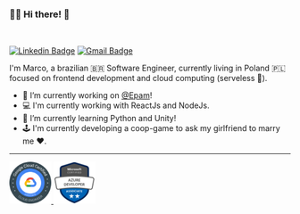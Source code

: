 ### 👨‍💻 Hi there! 👋  
<br/>

[![Linkedin Badge](https://img.shields.io/badge/-LinkedIn-blue?style=flat-square&logo=Linkedin&logoColor=white&link=https://www.linkedin.com/in/marco-gualberto/)](https://www.linkedin.com/in/marco-gualberto/)
[![Gmail Badge](https://img.shields.io/badge/-Gmail-c14438?style=flat-square&logo=Gmail&logoColor=white&link=mailto:marcot.gualberto@gmail.com)](mailto:marcot.gualberto@gmail.com)

I'm Marco, a brazilian 🇧🇷 Software Engineer, currently living  in Poland 🇵🇱 focused on frontend development and cloud computing (serveless 🧡).

- 🔭 I’m currently working on [@Epam](https://www.epam.com/)!
- 💻 I'm currently working with ReactJs and NodeJs.
- 🌱 I’m currently learning Python and Unity!
- 🕹️ I'm currently developing a coop-game to ask my girlfriend to marry me ❤️.

---
<a href="https://www.credential.net/0a251b24-dc56-478a-b9dc-d227f73d154b?key=d8541d97cc21d81afa871b377734ea1fad48095f07c9d3f730ea4183ef5fadbf" target="_blank">
    <img src="./google-cloud-associate-badge.png"  alt="Google Cloud Badge"  width="75" height="auto" />
</a>
<a href="https://www.youracclaim.com/badges/e51a4483-d9e7-444e-b8ce-872070288416/public_url" target="_blank">
    <img src="./azure-developer-associate-badge.png"  alt="Azure Badge"  width="75" height="auto" />
</a>


